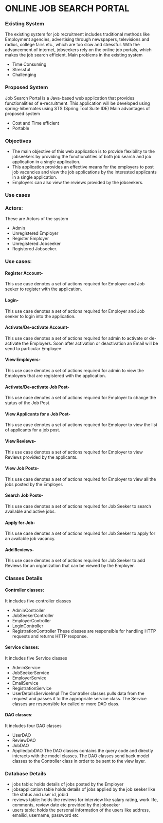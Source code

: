 # ONLINE JOB SEARCH PORTAL

### Existing System
The existing system for job recruitment includes traditional methods like Employment agencies, advertising through newspapers, televisions and radios, college fairs etc., which are too slow and stressful. With the advancement of internet, jobseekers rely on the online job portals, which makes the job search efficient.
Main problems in the existing system
*	Time Consuming
*	Stressful
*	Challenging

### Proposed System
Job Search Portal is a Java-based web application that provides functionalities of e-recruitment. This application will be developed using spring-hibernates using STS (Spring Tool Suite IDE)
Main advantages of proposed system
*	Cost and Time efficient
*	Portable

### Objectives
*	The main objective of this web application is to provide flexibility to the jobseekers by providing the functionalities of both job search and job application in a single application.
*	This application provides an effective means for the employers to post job vacancies and view the job applications by the interested applicants in a single application.
* Employers can also view the reviews provided by the jobseekers.

### Use cases

### Actors:
These are Actors of the system
*	Admin
*	Unregistered Employer
*	Register Employer
*	Unregistered Jobseeker
*	Registered Jobseeker.

### Use cases:
#### Register Account-
This use case denotes a set of actions required for Employer and Job seeker to register with the application.
#### Login-
This use case denotes a set of actions required for Employer and Job seeker to login into the application.
#### Activate/De-activate Account-
This use case denotes a set of actions required for admin to activate or de-activate the Employers. Soon after activation or deactivation an Email will be send to particular Employee
#### View Employers-
This use case denotes a set of actions required for admin to view the Employers that are registered with the application.
#### Activate/De-activate Job Post- 
This use case denotes a set of actions required for Employer to change the status of the Job Post.
#### View Applicants for a Job Post-
This use case denotes a set of actions required for Employer to view the list of applicants for a job post.
#### View Reviews- 
This use case denotes a set of actions required for Employer to view Reviews provided by the applicants.
#### View Job Posts-
This use case denotes a set of actions required for Employer to view all the jobs posted by the Employer.
#### Search Job Posts-
This use case denotes a set of actions required for Job Seeker to search available and active jobs.
#### Apply for Job-
This use case denotes a set of actions required for Job Seeker to apply for an available job vacancy.
#### Add Reviews- 
This use case denotes a set of actions required for Job Seeker to add Reviews for an organization that can be viewed by the Employer.


### Classes Details
#### Controller classes: 
It includes five controller classes
*	AdminController
*	JobSeekerController
*	EmployerController
*	LoginController
*	RegistrationController
These classes are responsible for handling HTTP requests and returns HTTP response.
#### Service classes: 
It includes five Service classes
*	AdminService
*	JobSeekerService
*	EmployerService
*	EmailService
*	RegistrationService
*	UserDetailsServiceImpl
The Controller classes pulls data from the request and passes it to the appropriate service class. The Service classes are responsible for called or more DAO class.
#### DAO classes: 
It includes four DAO classes
*	UserDAO
*	ReviewDAO
*	JobDAO
*	AppliedjobDAO
The DAO classes contains the query code and directly interacts with the model classes. The DAO classes send back model classes to the Controller class in order to be sent to the view layer.
### Database Details
*	jobs table: holds details of jobs posted by the Employer
*	jobsapplication table holds details of jobs applied by the job seeker like the status and user id, jobid
*	reviews table: holds the reviews for interview like salary rating, work life, comments, review date etc provided by the jobseeker
*	users table: holds the personal information of the users like address, emailid, username, password etc

